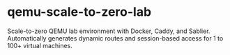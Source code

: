 # qemu-scale-to-zero-lab
Scale-to-zero QEMU lab environment with Docker, Caddy, and Sablier. Automatically generates dynamic routes and session-based access for 1 to 100+ virtual machines.
